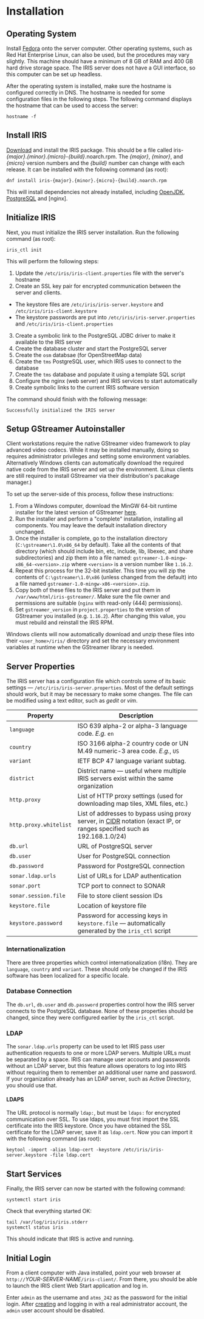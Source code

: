 # Installation

## Operating System

Install [Fedora] onto the server computer.  Other operating systems, such as Red
Hat Enterprise Linux, can also be used, but the procedures may vary slightly.
This machine should have a minimum of 8 GB of RAM and 400 GB hard drive storage
space.  The IRIS server does not have a GUI interface, so this computer can be
set up headless.

After the operating system is installed, make sure the hostname is configured
correctly in DNS.  The hostname is needed for some configuration files in the
following steps.  The following command displays the hostname that can be used
to access the server:
```
hostname -f
```

## Install IRIS

[Download] and install the IRIS package.  This should be a file called
iris-_{major}_._{minor}_._{micro}_-_{build}_.noarch.rpm.  The _{major}_,
_{minor}_, and _{micro}_ version numbers and the _{build}_ number can change
with each release.  It can be installed with the following command (as root):
```
dnf install iris-{major}.{minor}.{micro}-{build}.noarch.rpm
```

This will install dependencies not already installed, including [OpenJDK],
[PostgreSQL] and [nginx].

## Initialize IRIS

Next, you must initialize the IRIS server installation.  Run the following
command (as root):
```
iris_ctl init
```

This will perform the following steps:

1. Update the `/etc/iris/iris-client.properties` file with the server's hostname
2. Create an SSL key pair for encrypted communication between the server and
   clients.
 - The keystore files are `/etc/iris/iris-server.keystore` and
   `/etc/iris/iris-client.keystore`
 - The keystore passwords are put into `/etc/iris/iris-server.properties` and
   `/etc/iris/iris-client.properties`
3. Create a symbolic link to the PostgreSQL JDBC driver to make it available to
   the IRIS server
4. Create the database cluster and start the PostgreSQL server
5. Create the `osm` databsae (for OpenStreetMap data)
6. Create the `tms` PostgreSQL user, which IRIS uses to connect to the database
7. Create the `tms` database and populate it using a template SQL script
8. Configure the nginx (web server) and IRIS services to start automatically
9. Create symbolic links to the current IRIS software version

The command should finish with the following message:
```
Successfully initialized the IRIS server
```

## Setup GStreamer Autoinstaller

Client workstations require the native GStreamer video framework to play
advanced video codecs.  While it may be installed manually, doing so requires
administrator privileges and setting some environment variables.  Alternatively
Windows clients can automatically download the required native code from the
IRIS server and set up the environment.  (Linux clients are still required to
install GStreamer via their distribution's pacakage manager.)

To set up the server-side of this process, follow these instructions:

1. From a Windows computer, download the MinGW 64-bit runtime installer for
   the latest version of GStreamer [here](https://gstreamer.freedesktop.org/download/).
2. Run the installer and perform a "complete" installation, installing all
   components.  You may leave the default installation directory unchanged.
3. Once the installer is complete, go to the installation directory 
   (`C:\gstreamer\1.0\x86_64` by default).  Take all the contents of that
   directory (which should include bin, etc, include, lib, libexec, and share
   subdirectories) and zip them into a file named:
   `gstreamer-1.0-mingw-x86_64-<version>.zip` where `<version>` is a version
   number like `1.16.2`.
4. Repeat this process for the 32-bit installer.  This time you will zip the
   contents of `C:\gstreamer\1.0\x86` (unless changed from the default) into a
   file named `gstreamer-1.0-mingw-x86-<version>.zip`.
5. Copy both of these files to the IRIS server and put them in
   `/var/www/html/iris-gstreamer/`.  Make sure the file owner and permissions
   are suitable (`nginx` with read-only (444) permissions).
6. Set `gstreamer_version` in `project.properties` to the version of
   GStreamer you installed (e.g. `1.16.2`).  After changing this value, you
   must rebuild and reinstall the IRIS RPM.
   
Windows clients will now automatically download and unzip these files into
their `<user_home>/iris/` directory and set the necessary environment variables
at runtime when the GStreamer library is needed.

## Server Properties

The IRIS server has a configuration file which controls some of its basic
settings — `/etc/iris/iris-server.properties`.  Most of the default settings
should work, but it may be necessary to make some changes.  The file can be
modified using a text editor, such as _gedit_ or _vim_.

Property               | Description
-----------------------|-------------------------------------------------------
`language`             | ISO 639 alpha-2 or alpha-3 language code.  _E.g._ `en`
`country`              | ISO 3166 alpha-2 country code or UN M.49 numeric-3 area code.  _E.g._, `US`
`variant`              | IETF BCP 47 language variant subtag.
`district`             | District name — useful where multiple IRIS servers exist within the same organization
`http.proxy`           | List of HTTP proxy settings (used for downloading map tiles, XML files, etc.)
`http.proxy.whitelist` | List of addresses to bypass using proxy server, in [CIDR] notation (exact IP, or ranges specified such as 192.168.1.0/24)
`db.url`               | URL of PostgreSQL server
`db.user`              | User for PostgreSQL connection
`db.password`          | Password for PostgreSQL connection
`sonar.ldap.urls`      | List of URLs for LDAP authentication
`sonar.port`           | TCP port to connect to SONAR
`sonar.session.file`   | File to store client session IDs
`keystore.file`        | Location of keystore file
`keystore.password`    | Password for accessing keys in `keystore.file` — automatically generated by the `iris_ctl` script

### Internationalization

There are three properties which control internationalization (i18n).  They are
`language`, `country` and `variant`.  These should only be changed if the IRIS
software has been localized for a specific locale.

### Database Connection

The `db.url`, `db.user` and `db.password` properties control how the IRIS server
connects to the PostgreSQL database.  None of these properties should be
changed, since they were configured earlier by the `iris_ctl` script.

### LDAP

The `sonar.ldap.urls` property can be used to let IRIS pass user authentication
requests to one or more LDAP servers.  Multiple URLs must be separated by a
space.  IRIS can manage user accounts and passwords without an LDAP server, but
this feature allows operators to log into IRIS without requiring them to
remember an additional user name and password.  If your organization already has
an LDAP server, such as Active Directory, you should use that.

#### LDAPS

The URL protocol is normally `ldap:`, but must be `ldaps:` for encrypted
communication over SSL.  To use ldaps, you must first import the SSL certificate
into the IRIS keystore.  Once you have obtained the SSL certificate for the LDAP
server, save it as `ldap.cert`.  Now you can import it with the following
command (as root):
```
keytool -import -alias ldap-cert -keystore /etc/iris/iris-server.keystore -file ldap.cert
```

## Start Services

Finally, the IRIS server can now be started with the following command:
```
systemctl start iris
```

Check that everything started OK:
```
tail /var/log/iris/iris.stderr
systemctl status iris
```

This should indicate that IRIS is active and running.

## Initial Login

From a client computer with Java installed, point your web browser at
`http://`_YOUR-SERVER-NAME_`/iris-client/`.  From there, you should be able to
launch the IRIS client Web Start application and log in.

Enter `admin` as the username and `atms_242` as the password for the initial
login.  After [creating] and logging in with a real administrator account, the
`admin` user account should be disabled.


[CIDR]: https://en.wikipedia.org/wiki/Classless_Inter-Domain_Routing
[creating]: user_roles.html
[Download]: http://iris.dot.state.mn.us/rpms/
[Fedora]: http://fedoraproject.org
[ngihnx]: https://nginx.org/en/
[OpenJDK]: http://openjdk.java.net
[PostgreSQL]: http://www.postgresql.org
